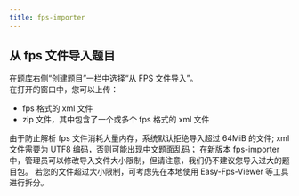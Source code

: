 ```yaml
---
title: fps-importer
---
```


## 从 fps 文件导入题目

在题库右侧“创建题目”一栏中选择“从 FPS 文件导入”。  
在打开的窗口中，您可以上传：

- fps 格式的 xml 文件
- zip 文件，其中包含了一个或多个 fps 格式的 xml 文件

由于防止解析 fps 文件消耗大量内存，系统默认拒绝导入超过 64MiB 的文件;
xml 文件需要为 UTF8 编码，否则可能出现中文题面乱码；
在新版本 fps-importer 中，管理员可以修改导入文件大小限制，但请注意，我们仍不建议您导入过大的题目包。 
若您的文件超过大小限制，可考虑先在本地使用 Easy-Fps-Viewer 等工具进行拆分。
